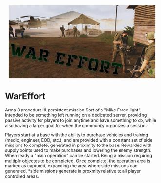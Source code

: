 <p align="center">
    <img src="https://github.com/DoskalAridin/WarEffort/blob/main/github%20Files/preview_1.png" width="480">
</p>

# WarEffort
Arma 3 procedural &amp; persistent mission
Sort of a "Mike Force light". Intended to be something left running on a dedicated server, providing passive activity for players to join anytime and have something to do, while also having a larger goal for when the community organizes a session.

Players start at a base with the ability to purchase vehicles and training (medic, engineer, EOD, etc.),
and are provided with a constant set of side missions to complete, generated in proximity to the base. Rewarded with supply points used to make purchases and lowering the enemy strength.
When ready a "main operation" can be started. Being a mission requiring multiple objectes to be completed. Once complete, the operation area is marked as captured, expanding the area where side missions can generated.
*side missions generate in proxmity relative to all player controlled areas.
